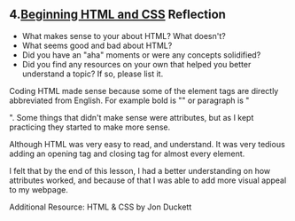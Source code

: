 ## 4.[Beginning HTML and CSS](4_beginning_HTML_CSS/readme.mc) Reflection

* What makes sense to your about HTML? What doesn't? 
* What seems good and bad about HTML?
* Did you have an "aha" moments or were any concepts solidified?
* Did you find any resources on your own that helped you better understand a topic? If so, please list it.

Coding HTML made sense because some of the element tags are directly abbreviated from English. For example bold is "<b></b>" or paragraph is "<p></p>". Some things that didn't make sense were attributes, but as I kept practicing they started to make more sense.

Although HTML was very easy to read, and understand. It was very tedious adding an opening tag and closing tag for almost every element.

I felt that by the end of this lesson, I had a better understanding on how attributes worked, and because of that I was able to add more visual appeal to my webpage.

Additional Resource: HTML & CSS by Jon Duckett

